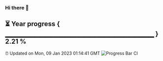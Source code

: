 ### Hi there 👋
⏳ Year progress { ▁▁▁▁▁▁▁▁▁▁▁▁▁▁▁▁▁▁▁▁▁▁▁▁▁▁▁▁▁▁ } 2.21 %
---
⏰ Updated on Mon, 09 Jan 2023 01:14:41 GMT
![Progress Bar CI](https://github.com/liununu/liununu/workflows/Progress%20Bar%20CI/badge.svg)
